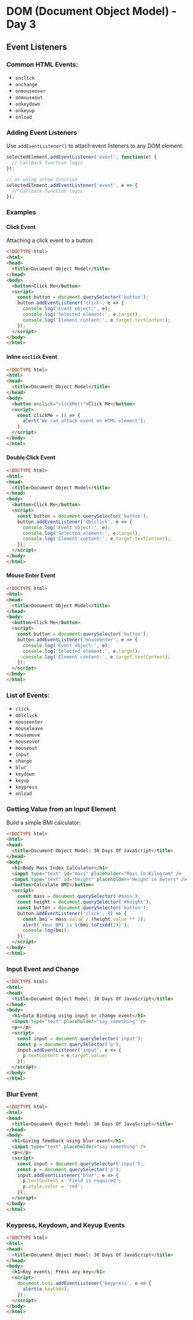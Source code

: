 # DOM (Document Object Model) - Day 3

## Event Listeners

### Common HTML Events:
- `onclick`
- `onchange`
- `onmouseover`
- `onmouseout`
- `onkeydown`
- `onkeyup`
- `onload`

### Adding Event Listeners
Use `addEventListener()` to attach event listeners to any DOM element.

```javascript
selectedElement.addEventListener('event', function(e) {
  // Callback function logic
});

// or using arrow function
selectedElement.addEventListener('event', e => {
  // Callback function logic
});
```

### Examples

#### Click Event
Attaching a click event to a button:

```html
<!DOCTYPE html>
<html>
<head>
  <title>Document Object Model</title>
</head>
<body>
  <button>Click Me</button>
  <script>
    const button = document.querySelector('button');
    button.addEventListener('click', e => {
      console.log('Event object:', e);
      console.log('Selected element:', e.target);
      console.log('Element content:', e.target.textContent);
    });
  </script>
</body>
</html>
```

#### Inline `onclick` Event
```html
<!DOCTYPE html>
<html>
<head>
  <title>Document Object Model</title>
</head>
<body>
  <button onclick="clickMe()">Click Me</button>
  <script>
    const clickMe = () => {
      alert('We can attach event on HTML element');
    };
  </script>
</body>
</html>
```

#### Double Click Event
```html
<!DOCTYPE html>
<html>
<head>
  <title>Document Object Model</title>
</head>
<body>
  <button>Click Me</button>
  <script>
    const button = document.querySelector('button');
    button.addEventListener('dblclick', e => {
      console.log('Event object:', e);
      console.log('Selected element:', e.target);
      console.log('Element content:', e.target.textContent);
    });
  </script>
</body>
</html>
```

#### Mouse Enter Event
```html
<!DOCTYPE html>
<html>
<head>
  <title>Document Object Model</title>
</head>
<body>
  <button>Click Me</button>
  <script>
    const button = document.querySelector('button');
    button.addEventListener('mouseenter', e => {
      console.log('Event object:', e);
      console.log('Selected element:', e.target);
      console.log('Element content:', e.target.textContent);
    });
  </script>
</body>
</html>
```

### List of Events:
- `click`
- `dblclick`
- `mouseenter`
- `mouseleave`
- `mousemove`
- `mouseover`
- `mouseout`
- `input`
- `change`
- `blur`
- `keydown`
- `keyup`
- `keypress`
- `onload`

### Getting Value from an Input Element
Build a simple BMI calculator:

```html
<!DOCTYPE html>
<html>
<head>
  <title>Document Object Model: 30 Days Of JavaScript</title>
</head>
<body>
  <h1>Body Mass Index Calculator</h1>
  <input type="text" id="mass" placeholder="Mass in Kilogram" />
  <input type="text" id="height" placeholder="Height in meters" />
  <button>Calculate BMI</button>
  <script>
    const mass = document.querySelector('#mass');
    const height = document.querySelector('#height');
    const button = document.querySelector('button');
    button.addEventListener('click', () => {
      const bmi = mass.value / (height.value ** 2);
      alert(`Your BMI is ${bmi.toFixed(2)}`);
      console.log(bmi);
    });
  </script>
</body>
</html>
```

### Input Event and Change
```html
<!DOCTYPE html>
<html>
<head>
  <title>Document Object Model: 30 Days Of JavaScript</title>
</head>
<body>
  <h1>Data Binding using input or change event</h1>
  <input type="text" placeholder="say something" />
  <p></p>
  <script>
    const input = document.querySelector('input');
    const p = document.querySelector('p');
    input.addEventListener('input', e => {
      p.textContent = e.target.value;
    });
  </script>
</body>
</html>
```

### Blur Event
```html
<!DOCTYPE html>
<html>
<head>
  <title>Document Object Model: 30 Days Of JavaScript</title>
</head>
<body>
  <h1>Giving feedback using blur event</h1>
  <input type="text" placeholder="say something" />
  <p></p>
  <script>
    const input = document.querySelector('input');
    const p = document.querySelector('p');
    input.addEventListener('blur', e => {
      p.textContent = 'Field is required';
      p.style.color = 'red';
    });
  </script>
</body>
</html>
```

### Keypress, Keydown, and Keyup Events
```html
<!DOCTYPE html>
<html>
<head>
  <title>Document Object Model: 30 Days Of JavaScript</title>
</head>
<body>
  <h1>Key events: Press any key</h1>
  <script>
    document.body.addEventListener('keypress', e => {
      alert(e.keyCode);
    });
  </script>
</body>
</html>
```


